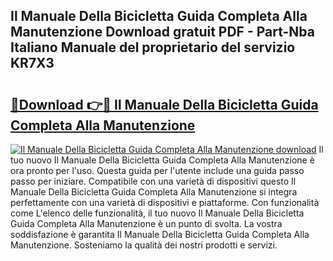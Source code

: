 ## Il Manuale Della Bicicletta Guida Completa Alla Manutenzione Download gratuit PDF - Part-Nba Italiano Manuale del proprietario del servizio KR7X3

# <h2><a href="http://dfggskz.blite.top/?on=Il+Manuale+Della+Bicicletta+Guida+Completa+Alla+Manutenzione">🔗Download 👉🔴 Il Manuale Della Bicicletta Guida Completa Alla Manutenzione</a></h2>

[![Il Manuale Della Bicicletta Guida Completa Alla Manutenzione download](https://i.imgur.com/lujVjoI.png)](http://dfggskz.blite.top/?on=Il+Manuale+Della+Bicicletta+Guida+Completa+Alla+Manutenzione)
Il tuo nuovo Il Manuale Della Bicicletta Guida Completa Alla Manutenzione è ora pronto per l'uso. Questa guida per l'utente include una guida passo passo per iniziare. Compatibile con una varietà di dispositivi questo Il Manuale Della Bicicletta Guida Completa Alla Manutenzione si integra perfettamente con una varietà di dispositivi e piattaforme. Con funzionalità come L'elenco delle funzionalità, il tuo nuovo Il Manuale Della Bicicletta Guida Completa Alla Manutenzione è un punto di svolta. La vostra soddisfazione è garantita Il Manuale Della Bicicletta Guida Completa Alla Manutenzione. Sosteniamo la qualità dei nostri prodotti e servizi.
